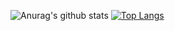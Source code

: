 ![Anurag's github stats](https://github-readme-stats.vercel.app/api?username=Tipsy-North&show_icons=true&theme=midnight-purple)
[![Top Langs](https://github-readme-stats.vercel.app/api/top-langs/?username=anuraghazra&layout=compact)](https://github.com/Tipsy-North/github-readme-stats)
